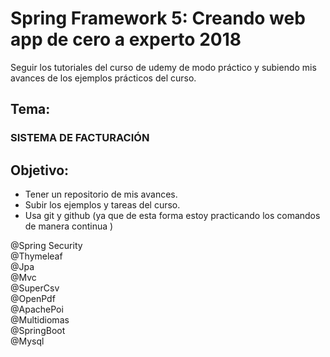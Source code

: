 # Spring Framework 5: Creando web app de cero a experto 2018 

Seguir los tutoriales del curso de udemy de modo práctico y subiendo mis avances de los ejemplos prácticos del curso.

## Tema:
### SISTEMA DE FACTURACIÓN

## Objetivo:
* Tener un repositorio de mis avances.
* Subir los ejemplos y tareas del curso.
* Usa git y github (ya que de esta forma estoy practicando los comandos de manera continua )

@Spring Security  
@Thymeleaf  
@Jpa  
@Mvc  
@SuperCsv  
@OpenPdf  
@ApachePoi  
@Multidiomas  
@SpringBoot  
@Mysql  
